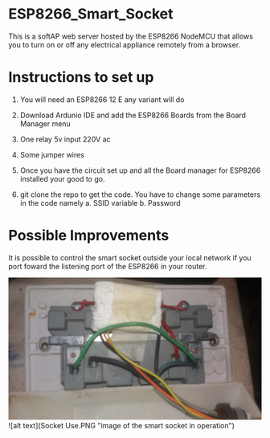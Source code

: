# ESP8266_Smart_Socket

This is a softAP web server hosted by the ESP8266 NodeMCU that allows you to turn on or off any electrical appliance remotely from a browser.

# Instructions to set up

1. You will need an ESP8266 12 E any variant will do

2. Download Ardunio IDE and add the ESP8266 Boards from the Board Manager menu

3. One relay 5v input 220V ac

4. Some jumper wires

5. Once you have the circuit set up and all the Board manager for ESP8266 installed your good to go.

6. git clone the repo to get the code. You have to change some parameters in the code namely
		a. SSID variable
		b. Password

# Possible Improvements

It is possible to control the smart socket outside your local network if you port foward the listening port of the ESP8266 in your router.

![alt text](20180726_192056[1].jpg "image of the smart socket")
![alt text](Socket Use.PNG "image of the smart socket in operation")
   

